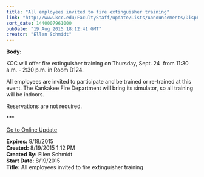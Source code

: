 ```yaml
---
title: "All employees invited to fire extinguisher training"
link: "http://www.kcc.edu/FacultyStaff/update/Lists/Announcements/DispForm.aspx?ID=2010"
sort_date: 1440007961000
pubDate: "19 Aug 2015 18:12:41 GMT"
creator: "Ellen Schmidt"
---
```


<div><b>Body:</b> <div class="ExternalClassAF50E3F1B7434A5798DC2F5966368824"><p>​KCC will offer fire extinguisher training on Thursday, Sept. 24  from 11:30 a.m. - 2:30 p.m. in Room D124. </p>
<p>All employees are invited to participate and be trained or re-trained at this event. The Kankakee Fire Department will bring its simulator, so all training will be indoors.</p>
<p>Reservations are not required.<br /></p>
<p>***</p>
<p><a href="/update">Go to Online Update</a></p></div></div>
<div><b>Expires:</b> 9/18/2015</div>
<div><b>Created:</b> 8/19/2015 1:12 PM</div>
<div><b>Created By:</b> Ellen Schmidt</div>
<div><b>Start Date:</b> 8/19/2015</div>
<div><b>Title:</b> All employees invited to fire extinguisher training</div>

